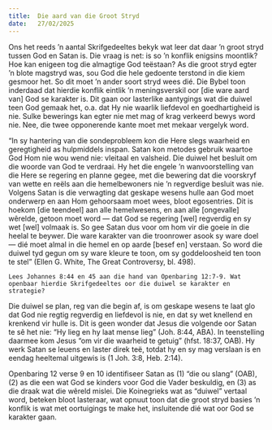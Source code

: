 ```yaml
---
title:  Die aard van die Groot Stryd
date:   27/02/2025
---
```


Ons het reeds ’n aantal Skrifgedeeltes bekyk wat leer dat daar ’n groot stryd tussen God en Satan is. Die vraag is net: is so ’n konflik enigsins moontlik? Hoe kan enigeen tog die almagtige God teëstaan? As die groot stryd egter ’n blote magstryd was, sou God die hele gedoente terstond in die kiem gesmoor het. So dit moet ’n ander soort stryd wees dié. Die Bybel toon inderdaad dat hierdie konflik eintlik ’n meningsverskil oor [die ware aard van] God se karakter is. Dit gaan oor lasterlike aantygings wat die duiwel teen God gemaak het, o.a. dat Hy nie waarlik liefdevol en goedhartigheid is nie. Sulke bewerings kan egter nie met mag of krag verkeerd bewys word nie. Nee, die twee opponerende kante moet met mekaar vergelyk word.

“In sy hantering van die sondeprobleem kon die Here slegs waarheid en geregtigheid as hulpmiddels inspan. Satan kon metodes gebruik waartoe God Hom nie wou wend nie: vleitaal en valsheid. Die duiwel het besluit om die woorde van God te verdraai. Hy het die engele ’n wanvoorstelling van die Here se regering en planne gegee, met die bewering dat die voorskryf van wette en reëls aan die hemelbewoners nie ’n regverdige besluit was nie. Volgens Satan is die verwagting dat geskape wesens hulle aan God moet onderwerp en aan Hom gehoorsaam moet wees, bloot egosentries. Dit is hoekom [die teendeel] aan alle hemelwesens, en aan alle [ongevalle] wêrelde, getoon moet word — dat God se regering [wel] regverdig en sy wet [wel] volmaak is. So gee Satan dus voor om hom vir die goeie in die heelal te beywer. Die ware karakter van die troonrower asook sy ware doel — dié moet almal in die hemel en op aarde [besef en] verstaan. So word die duiwel tyd gegun om sy ware kleure te toon, om sy goddeloosheid ten toon te stel” (Ellen G. White, The Great Controversy, bl. 498).

`Lees Johannes 8:44 en 45 aan die hand van Openbaring 12:7-9. Wat openbaar hierdie Skrifgedeeltes oor die duiwel se karakter en strategie?`

Die duiwel se plan, reg van die begin af, is om geskape wesens te laat glo dat God nie regtig regverdig en liefdevol is nie, en dat sy wet knellend en krenkend vir hulle is. Dit is geen wonder dat Jesus die volgende oor Satan te sê het nie: “Hy lieg en hy laat mense lieg” (Joh. 8:44, ABA). In teenstelling daarmee kom Jesus “om vir die waarheid te getuig” (hfst. 18:37, OAB). Hy werk Satan se leuens en laster direk teë, totdat hy en sy mag verslaan is en eendag heeltemal uitgewis is (1 Joh. 3:8, Heb. 2:14).

Openbaring 12 verse 9 en 10 identifiseer Satan as (1) “die ou slang” (OAB), (2) as die een wat God se kinders voor God die Vader beskuldig, en (3) as die draak wat die wêreld mislei. Die Koinegrieks wat as “duiwel” vertaal word, beteken bloot lasteraar, wat opnuut toon dat die groot stryd basies ’n konflik is wat met oortuigings te make het, insluitende dié wat oor God se karakter gaan.
